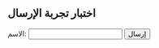 <!DOCTYPE html>
<html lang="ar">
<head>
  <meta charset="UTF-8" />
  <title>نموذج اختبار</title>
</head>
<body>
  <h2>اختبار تجربة الإرسال</h2>
  <form id="testForm">
    <label>الاسم:</label>
    <input type="text" id="name" required />
    <button type="submit">إرسال</button>
  </form>

  <p id="result"></p>

  <script>
    document.getElementById("testForm").addEventListener("submit", function(e) {
      e.preventDefault();

      const name = document.getElementById("name").value;

      fetch("https://script.google.com/macros/s/AKfycbzz6kNU5DPE4MVLIUr2mI4wZ6xLWARJ-vXeldHMp7D7dekauOEKEI-ihs2xB2M3GCaQjw/exec", {
        method: "POST",
        headers: { "Content-Type": "application/json" },
        body: JSON.stringify({ name })
      })
      .then(res => res.text())
      .then(text => {
        document.getElementById("result").innerText = "✅ " + text;
      })
      .catch(err => {
        document.getElementById("result").innerText = "❌ حدث خطأ: " + err;
      });
    });
  </script>
</body>
</html>

